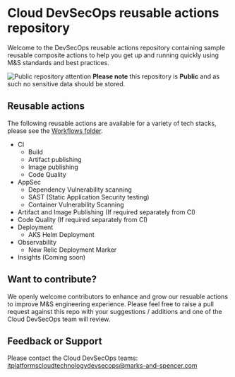 # Cloud DevSecOps reusable actions repository
Welcome to the DevSecOps reusable actions repository containing sample reusable composite actions to help you get up and running quickly using M&S standards and best practices.

![Public repository attention](https://img.icons8.com/ios/32/000000/error--v1.png)
**Please note** this repository is **Public** and as such no sensitive data should be stored. 


## Reusable actions
The following reusable actions are available for a variety of tech stacks, please see the [Workflows folder](https://github.com/DigitalInnovation/cloud-devsecops-pipelineactions/tree/main/workflows).
- CI
  - Build
  - Artifact publishing 
  - Image publishing
  - Code Quality 
- AppSec
  - Dependency Vulnerability scanning
  - SAST (Static Application Security testing)
  - Container Vulnerability Scanning 
- Artifact and Image Publishing (If required separately from CI)
- Code Quality (If required separately from CI)
- Deployment 
  - AKS Helm Deployment
- Observability 
  - New Relic Deployment Marker
- Insights (Coming soon)

## Want to contribute?
We openly welcome contributors to enhance and grow our resuable actions to improve M&S engineering experience. Please feel free to raise a pull request against this repo with your suggestions / additions and one of the Cloud DevSecOps team will review. 

## Feedback or Support
Please contact the Cloud DevSecOps teams: itplatformscloudtechnologydevsecops@marks-and-spencer.com


   

